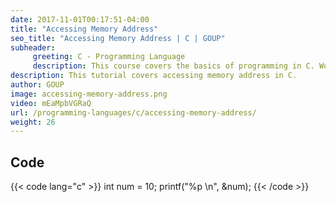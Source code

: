 ```yaml
---
date: 2017-11-01T00:17:51-04:00
title: "Accessing Memory Address"
seo_title: "Accessing Memory Address | C | GOUP"
subheader:
     greeting: C - Programming Language
     description: This course covers the basics of programming in C. Work your way through the videos/articles and I'll teach you everything you need to know to start your programming journey!
description: This tutorial covers accessing memory address in C.
author: GOUP
image: accessing-memory-address.png
video: mEaMpbVGRaQ
url: /programming-languages/c/accessing-memory-address/
weight: 26
---
```


## Code

{{< code lang="c" >}}
int num = 10;
printf("%p \n", &num);
{{< /code >}}